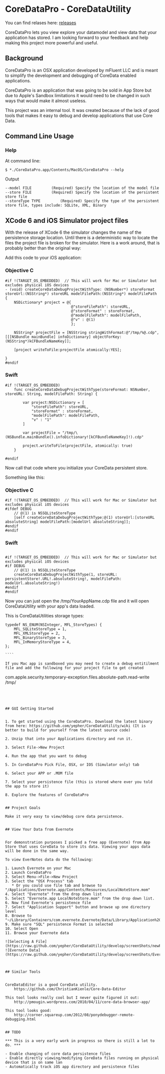 # CoreDataPro - CoreDataUtility

You can find relases here: [releases]

[releases]: https://github.com/yepher/CoreDataUtility/releases  "Applicaion Releases"

CoreDataPro lets you view explore your datamodel and view data that your application has stored. I am looking forward to your feedback and help making this project more powerful and useful.

## Background

CoreDataPro is an OSX application developed by mFluent LLC and is meant to simplify the
development and debugging of CoreData enabled applications.
    
CoreDataPro is an application that was going to be sold in App Store but due to Apple's 
Sandbox limitations it would need to be changed in such ways that would make it almost 
useless.

This project was an internal tool. It was created because of the lack of good tools that 
makes it easy to debug and develop applications that use Core Data. 

## Command Line Usage


### Help

At command line:

````
$ *./CoreDataPro.app/Contents/MacOS/CoreDataPro --help
`````


Output

`````
--model FILE 		 (Required) Specify the location of the model file
--store FILE 		 (Required) Specify the location of the persistent store file
--storeType TYPE 		 (Required) Specify the type of the persistent store file, types include: SQLite, XML, Binary

`````


## XCode 6 and iOS Simulator project files

With the release of XCode 6 the simulator changes the name of the persistence storage location. Until there is a deterministic way to locate the files the project file is broken for the simulator. Here is a work around, that is probably better than the original way:

Add this code to your iOS application:

### Objective C
`````
#if !(TARGET_OS_EMBEDDED)  // This will work for Mac or Simulator but excludes physical iOS devices
- (void) createCoreDataDebugProjectWithType: (NSNumber*) storeFormat storeUrl:(NSString*) storeURL modelFilePath:(NSString*) modelFilePath {
    NSDictionary* project = @{
                              @"storeFilePath": storeURL,
                              @"storeFormat" : storeFormat,
                              @"modelFilePath": modelFilePath,
                              @"v" : @(1)
                              };
    
    NSString* projectFile = [NSString stringWithFormat:@"/tmp/%@.cdp", [[[NSBundle mainBundle] infoDictionary] objectForKey:(NSString*)kCFBundleNameKey]];
    
    [project writeToFile:projectFile atomically:YES];
    
}
#endif
`````

### Swift

`````
#if !(TARGET_OS_EMBEDDED)
    func createCoreDataDebugProjectWithType(storeFormat: NSNumber, storeURL: String, modelFilePath: String) {
        
        var project:NSDictionary = [
            "storeFilePath": storeURL,
            "storeFormat" : storeFormat,
            "modelFilePath": modelFilePath,
            "v" : "1"
        ]
        
        var projectFile = "/tmp/\(NSBundle.mainBundle().infoDictionary![kCFBundleNameKey]!).cdp"
        
        project.writeToFile(projectFile, atomically: true)
    }
    
#endif
`````

Now call that code where you initialize your CoreData persistent store. 

Something like this:


### Objective C
`````
#if !(TARGET_OS_EMBEDDED)  // This will work for Mac or Simulator but excludes physical iOS devices
#ifdef DEBUG
    // @(1) is NSSQLiteStoreType
    [self createCoreDataDebugProjectWithType:@(1) storeUrl:[storeURL absoluteString] modelFilePath:[modelUrl absoluteString]];
#endif
#endif
`````

### Swift

`````

#if !(TARGET_OS_EMBEDDED)  // This will work for Mac or Simulator but excludes physical iOS devices
#if DEBUG
	// @(1) is NSSQLiteStoreType
	createCoreDataDebugProjectWithType(1, storeURL: persistentStore!.URL!.absoluteString!, modelFilePath: modelUrl.absoluteString!)
#endif
#endif

`````

Now you can just open the /tmp/YourAppName.cdp file and it will open CoreDataUtility with your app's data loaded.


This is CoreDataUtilities storage types:
`````
typedef NS_ENUM(NSInteger, MFL_StoreTypes) {
    MFL_SQLiteStoreType = 1,
    MFL_XMLStoreType = 2,
    MFL_BinaryStoreType = 3,
    MFL_InMemoryStoreType = 4,
};

````

If you Mac app is sandboxed you may need to create a debug entitilment file and add the following for your project file to get created

`````
<key>com.apple.security.temporary-exception.files.absolute-path.read-write</key>
	<array>
		<string>/tmp/</string>
	</array>
`````




## GUI Getting Started


1. To get started using the CoreDataPro. Download the latest binary from here: https://github.com/yepher/CoreDataUtility/wiki (It is better to build for yourself from the latest source code)
     
2. Unzip that into your Applications directory and run it.

3. Select File->New Project

4. Run the app that you want to debug

5. In CoreDataPro Pick File, OSX, or IOS (Simulator only) tab

6. Select your APP or .MOM file

7. Select your persistence file (this is stored where ever you told the app to store it)

8. Explore the features of CoreDataPro


## Project Goals

Make it very easy to view/debug core data persistence.


## View Your Data from Evernote


For demonstration purposes I picked a free app (Evernote) from App Store that uses CoreData to store its data. Viewing your apps data will be done in the same way.

To view EverNotes data do the following:

1. Launch Evernote on your Mac
2. Launch CoreDataPro
3. Select Menu->File->New Project
3. Select the "OSX Process" tab
   * Or you could use file tab and browse to "/Applications/Evernote.app/Contents/Resources/LocalNoteStore.mom"
4. Select "Evernote" from the drop down list
5. Select "Evernote.app LocalNoteStore.mom" from the drop down list.
6. Now find Evernote's persistence file
7. Select "Application Support" button and browse up one directory level
8. Browse to "~/Library/Containers/com.evernote.Evernote/Data/Library/Application%20Support/Evernote/accounts/Evernote/YOUR_USERNAME/Evernote.sql"
9. Make sure "SQL" persistence Format is selected
10. Select Open
11. Browse your Evernote data

![Selecting A File](https://raw.github.com/yepher/CoreDataUtility/develop/screenShots/newProj_osxApp.png)
![Evernote Data](https://raw.github.com/yepher/CoreDataUtility/develop/screenShots/EverNote.png)



## Similar Tools


CoreDataEditor is a good CoreData utility.
    https://github.com/ChristianKienle/Core-Data-Editor
    
This tool looks really cool but I never quite figured it out:
    http://pmougin.wordpress.com/2010/04/11/core-data-browser-app/

This tool looks good:
    http://corner.squareup.com/2012/08/ponydebugger-remote-debugging.html


## TODO

*** This is a very early work in progress so there is still a lot to do. ***

- Enable changing of core data persistence files
- Enable directly viewing/modifying CoreData files running on physical device that is on same lan
- Automatically track iOS app directory and persistence files


